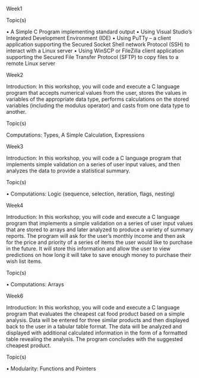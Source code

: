 Week1

Topic(s)

• A Simple C Program implementing standard output 
• Using Visual Studio’s Integrated Development Environment (IDE) 
• Using PuTTy – a client application supporting the Secured Socket Shell network Protocol (SSH) to interact with a Linux server 
• Using WinSCP or FileZilla client application supporting the Secured File Transfer Protocol (SFTP) to copy files to a remote Linux server

Week2

Introduction: In this workshop, you will code and execute a C language program that accepts numerical values from the user, stores the values in variables of the appropriate data type, performs calculations on the stored variables (including the modulus operator) and casts from one data type to another. 

Topic(s) 

Computations: Types, A Simple Calculation, Expressions

Week3

Introduction: In this workshop, you will code a C language program that implements simple validation on a series of user input values, and then analyzes the data to provide a statistical summary. 

Topic(s) 

• Computations: Logic (sequence, selection, iteration, flags, nesting)

Week4

Introduction: In this workshop, you will code and execute a C language program that implements a simple validation on a series of user input values that are stored to arrays and later analyzed to produce a variety of summary reports. The program will ask for the user’s monthly income and then ask for the price and priority of a series of items the user would like to purchase in the future. It will store this information and allow the user to view predictions on how long it will take to save enough money to purchase their wish list items. 

Topic(s) 

• Computations: Arrays

Week6

Introduction: In this workshop, you will code and execute a C language program that evaluates the cheapest cat food product based on a simple analysis. Data will be entered for three similar products and then displayed back to the user in a tabular table format. The data will be analyzed and displayed with additional calculated information in the form of a formatted table revealing the analysis. The program concludes with the suggested cheapest product. 

Topic(s) 

• Modularity: Functions and Pointers
